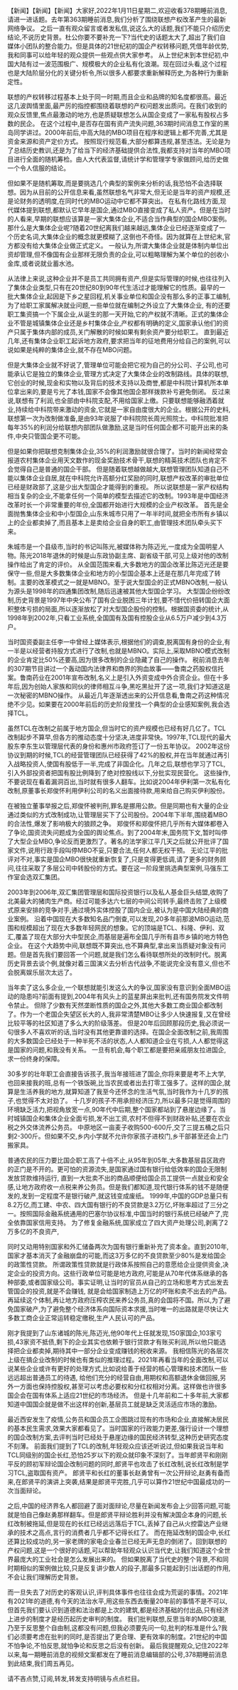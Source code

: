 【新闻】【新闻】【新闻】大家好,2022年1月11日星期二,欢迎收看378期睡前消息,请进一进话题。去年第363期睡前消息,我们分析了围绕联想产权改革产生的最新网络争议。
之后一直有观众留言或者发私信,说这么大的话题,我们不能只介绍历史结论,不说历史背景。杜公你要不要补充一下?当代史的话题太大了,超出了我们自媒体小团队的整合能力。但是具体的21世纪初的国企产权转移问题,凭借年龄优势,我和同事可以给年轻的观众提供一些观点供大家参考。
从上世纪末到本世纪初,中国大陆有过一波范围极广、规模极大的企业私有化浪潮。现在回过头看,这个过程也是大陆阶层分化的关键分析令,所以很多人都要求重新解释历史,为各种行为重新定性。

联想的产权转移过程基本上处于同一时期,而且企业和品牌的知名度都很高。最近这几波舆情里面,最严厉的指控都围绕着联想的产权问题发出质问。在我们收到的观众反馈里,焦点最激动的地方,也是质疑联想怎么从国企变成了一家私有股权占多数的民企。
在这个过程中,是否存在国有资产流失问题,363期时间消息工作室的黑岛同学讲过。2000年前后,中高大陆的MBO项目在程序和逻辑上都不完善,尤其是资金来源和资产定价方式。
按照现行规范看,大部分都算违规,甚至违法。无论是为了总结历史教训,还是为了给当下的经济基础提供合法性,我都支持对当年的MBO项目进行全面的随机筹检。由人大代表监督,请统计学和管理学专家做顾问,给历史做一个令人信服的结论。

但如果不是随机筹取,而是要挑选几个典型的案例来分析的话,我恐怕不会选择联想。因为从目前的公开信息来看,虽然联想名气非常大,但无论是当年的资产规模,还是论财务的透明度,在同时代的MBO运动中它都不算突出。
在私有化路线方面,现代媒体提到联想,都默认它早年是国企,通过MBO直接变成了私人资产。但是在当时的人看来,早期的联想应该算是一家大集体企业,不适合当作典型的国企MBO案例。
那什么是大集体企业呢?随着20世纪离我们越来越远,集体企业已经逐渐变成了一个历史名词,大集体企业的概念就更模糊了,这倒也不奇怪。因为就算在上世纪末,官方都没有给大集体企业做正式定义。
一般认为,所谓大集体企业就是体制内单位出资却管理,但不像国有企业那样无限负责的企业,可以粗略理解为某个单位的创收小金库,或者说就业蓄水池。

从法律上来说,这种企业并不是员工共同拥有资产,但是实际管理的时候,也往往列入了集体企业类型,只有在20世纪80到90年代生活过才能理解它的性质。最早的一批大集体企业,起因是下乡之星回程,机关事业单位和国企没有那么多的正事工编制,为了给职工家属解决就业问题,一些单位就在编制之外设立了大集体企业,
有的还要职工集资搞一个下属企业,从诞生的那一天开始,它的产权就不清晰。正式的集体企业不管是城镇集体企业还是乡村集体企业,产权都有明确的定义,国家承认他们的资产只属于集体内部的成员,关门解散的时候如果有剩余资产要分给职工。
直到最近几年,还有集体企业职工起诉地方政府,要求把当年的征地费用分给自己的案例,可以说如果是纯粹的集体企业,就不存在MBO问题。

但是大集体企业就不好说了,管理单位可能会把它视为自己的分公司、子公司,也可能承认它是独立的集体企业,管理方式决定了大集体企业的改制路线。具体的联想,它创业的时候,现金和实物以及背后的技术支持以及商誉,都是中科院计算机所本单位拿出来的,要是亏光了本钱,国家不会像其他国企那样拨款补亏避免倒闭。
反过来说,联想有了利润,也全部由中科院支配,不用给国家上缴。只要联想能够融洒着就业,持续给中科院带来激动的资金,它就是一家自由度很大的企业。根据公开的史料,联想第一次为改制做准备,是由93年说服了中科院院长周光照院士。中科院批准把每年35%的利润分给联想内部团队做激励,这是当时任何国企都不可能开出来的条件,中央只管国企更不可能。

但是如果你把联想克制集体企业,35%的利润激励就很合理了。当时的新闻经常会报道农村集体企业用天文数作的现金奖励技术骨干,联想的精英技术团队也肯定不会觉得自己是普通的国企干部。
但是随着联想越做越大,联想管理团队知道自己不能以集体企业自居,就在中科院允许高额分红奖励的同时,联想产权改革的审批单位已经是财政部了,这是少出大型国企才能得到的重视。
所以说联想是一家产权结构相当复杂的企业,不能拿任何一个简单的模型去描述它的改制。1993年是中国经济改革时长一个非常重要的年份,全国都开始进行大规模的企业产权改革。
首先是全面抛售集体企业和中小型国企,山东朱城市只用了一年半时间,就把全市所有乡镇以上的企业都卖掉了,而且基本上是卖给企业自身的职工,由管理技术团队牵头买下来。

朱城市是一个县级市,当时的书记叫陈光,被媒体称为陈迈光,一度成为全国明星人物。陈光2018年退休的时候是山东政协副主席、副省级干部,可见上级对他的改制操作给出了肯定的评价。
从全国范围来看,大多数地方的国企改革比陈迈光还是要保守一些,但是大多数集体企业和地方的小型国企基本上还是在那几年完成了转制。主要的改革模式之一就是MBNO。至于说大型国企的正式MBNO改制,一般认为源头是1998年的四通集团改制,随后迅速被其他大型国企学习。
大型国企纷纷改制,历史背景是1997年中央公布了国有企业脱困三年计划,要不惜代价扭转国企大面积整体亏损的局面,所以逐渐放松了对大型国企股份的控制。根据国资委的统计,从1998年到2002年,只看工业系统,全国国有及国有控股企业从6.5万户减少到4.3万户。

当时国资委副主任李一中曾经上媒体表示,根据他们的调查,脱离国有身份的企业,有一半是以经营者持股方式进行了改制,也就是MBNO。实际上,采取MBNO模式改制的企业肯定比50%还要高,因为很多改制的企业隐藏了自己的操作。
税前消息去年的307期节目讲过一个轰动国内法律界和商界的狗血故事——鲁南之药股权信托案。鲁南药业在2001年宣布改制,名义上是引入外资变成中外合资企业。但在十多年后,因为创始人家族和同伙的律师相互斗争,黑吃黑扯开了这一项,我们才知道这是一次秘密的MBNO操作。
从最近几年逐渐透出来的公开信息看,鲁南之药这种情况绝不少见。如果要在2000年前后的历史阶段里找一个典型的企业感知案例,我会选择TCL。

虽然TCL在改制之前属于地方国企,但当时它的资产规模也已经有好几亿了。TCL改制起步不算早,但各方的推动态度十分坚决,进度非常快。1997年,TCL现代的最大股东李东生以管理层代表的身份和惠州市政府签订了一份五年协议。
2002年这份协议到期的时候,TCL的经营管理团队已经获得了42%的股权,并在当年就通过再引入战略投资人,使国有股低于一半,完成了非国企化。几年之后,联想也学习了TCL,引入外部投资者把国有股比例降到了绝对控股线以下,分批实现民营化。
这些操作,不要说现在看着漏洞百出,当时就有很多人翻车。比如说2004年伊利第一次私有化改制,原董事长郑俊怀利用伊利公司的名义出面接待款,用来给自己购买伊利股份。

在被独立董事举报之后,郑俊怀被判刑,罪名是挪用公款。但是同期也有大量的企业通过类似的方式改制成功,让管理层买下了公司股份。2004年下半年,围绕着MBO的合法性,爆发了影响极大的狼顾之争。
郑俊怀和郑俊怀把几乎所有大媒体都卷入了争论,国资流失问题成为全国的舆论焦点。到了2004年末,国务院下文,暂时叫停了大型企业MBO,争论反而更激烈了。著名的法学家江平几天之后就公开批评了国家文件,说用行政手段叫停MBO不妥,只要合法,任何人都无权干预。
无论江平的批评对不对,事实是国企MBO很快就重新恢复了,只是变得更低调,请了更多的财务顾问,往往采取了多层公司中转股份的方式。要在这一阶段里挑选典型案例,马强东工作室会选双汇集团。

2003年到2006年,双汇集团管理层和国际投资银行以及私人基金巨头结盟,收购了北美最大的猪肉生产商。经过可能多达六七层的中间公司转手,最终击败了上级模式原来安排的竞争对手,通过境外实体控股了国内企业,被认为是中国大陆经典的商业案例。
沿着中国现在大多数知名品门倒查,可以发现,20多年前那波MBO运动,范围和规模超出了现在大多数年轻网民的想象。它的顶端是TCL、科隆、伊利、双汇,覆盖了现在大部分大中型民企,而基层是遍布全国几乎所有县市乡镇的地方特色企业。
在这个大趋势中间,联想既不算突出,也不算典型,拿出来当质疑对象没有问题。但是首先我们要回答一个问题,就是我们怎么看待联想所处的改制时代。脱离历史背景去谈个例,就像对着三国演义去分析古代战争,不能说完全没有意义,但也不会脱离娱乐层次太远了。

当年卖了这么多企业,一个联想就能引发这么大的争议,国家没有意识到全面MBO运动的隐患吗?前面有提到,2004年有风头上的蓝星屏出来批判,还有国务院发文件明令禁止。
但除了少数有天然垄断性质的国企之外,其他大多数工商业国企都改制了。作为一个老国企失望区长大的人,我非常清楚MBO让多少人快速报复,又在曾经比较平等的社区知道了多么大的阶级落差。
但是20年后回顾那段历史,我必须说一句很多人不喜欢听的话,当时没有其他更靠谱的选择。在国企全面改制之前,我周围的大多数国企已经处于一种半死不活的状态,人人都知道企业在亏损,人人都觉得这是国家的问题,和我没有关系。
一旦有机会,每个职工都是要把亲戚朋友拉进国企,求一份终身的保障。

30多岁的壮年职工会直接告诉孩子,我当年接班进了国企,你将来要是考不上大学,也回来接我的班,总有一个铁饭碗,比当农民或者出去打零工强多了。这样的国企,就算是生活养我的地方,就算知道了我至今还怀念的生活气氛,当时我作为十几岁的孩子,也觉得不太对劲了。
十几岁的孩子不用承担经济压力,所以最多只是觉得周围的环境缺乏活力,把视角放宽一点,90年代中后期,整个国家都站到了悬崖边缘了。当时城镇国企和集体企业全面亏损,发不出工资,农村不但得不到财政补贴,还要在农业税之外交体流养公务员。
中原地区一亩麦子收购500-600斤,交了三提五桶之后只剩2-300斤。但如果不交,乡内小学就不允许你家孩子进校门,乡干部甚至还会上门搬家具。

普通农民的压力要比国企职工高了十倍不止,从95年到05年,大多数基层县区政府的正门是不开的。更可怕的资源流失,是国家通过国有银行给低效率的国企无限制发放贷款维持运行,
直到一大批卖不出的商品顺便给国企员工提供一点就业和安全感,让地方政府收一点税来养公务员。但是我们都知道,现代银行体系的钱不是随便发的,发到一定程度不是银行破产,就这钱变成废纸。
1999年,中国的GDP总量只有8.2万亿,而工建、中农、四大国有银行的不良贷款是3.2万亿,坏账率超过了三分之一。按照国际金融系统通用的巴塞尔协议标准,中国当时的银行系统已经破产了,完全依靠国家信用支持。
为了修复金融系统,国家成立了四大资产处理公司,剥离了2万多亿的不良资产,

同时又动用特别国家和外汇储备两次为国有银行重新补充了资本金。直到2010年,国家才基本消灭了金融崩盘的可能,而这3万多亿的不良贷款至少80%是发给国企的政策性贷款。
所谓政策性贷款就是行政体系按照自己的意愿给企业提供资金,决定企业的投资方向。这些行政单位可能是地方政府,可能是从70年代体系继承的各种部委,或者国家级公司。事实证明,让当时的官员从自己的立场和思考方式出发去管国企的投资,就是不会赚钱,
就是会给国家制造上万亿的坏账和卖不出去的产品。再延续这个体制,再让地方政府压榨农民来养公务员,真的会国将不国。所以,为了避免国家破产,为了避免整个经济体系向国际资本求援,当时唯一的出路就是尽快让大多数工商企业正常运转稳定缴税,生产人民认可的产品。

刚才我提到了山东诸城的陈光,陈迈光,他90年代上任就发现,150家国企,103家亏损,43家资不抵债,剩下的企业其实也依赖于银行贷款才有账买利润,所以他只能选择把企业都卖掉,期待其中一部分企业变成赚钱的税收来源。
我相信陈光的各层次上级在搞企业改制的时候也有类似的推理过程。2021年再看当年的全面改制,可以说某些企业或许有更好的处理方式,比如说给善于经营的核心管理和技术团队一些远远超出普通员工的待遇,
给他们充分的经营自由,用期权和高额退休金做回报,另外一方面也保持控股权,甚至可以考虑必要权和分红权相对分离。这样做也许很多国企会在国有体系上适应21世纪的市场经济。
但是十几年前和二十多年前,大家都知道中国国企就是做不出这样的创新,基层员工就是缺乏灵活适应市场的激励。

最近西安发生了疫情,公务员和国企员工企图跳过现有的市场和企业,直接解决居民的基本民生需求,效果大家都看见了。当时国家的行政能力更差,强行设计一个理想的国企改制方案,去评判当时已经处于悬崖边缘的国民经济转型,这种历史研究态度不刻薄。
前面我们提到了TCL的改制,年轻观众应该还听说过,但如果我说当年和TCL同级别的国企长红,恐怕25岁以下的观众就印象不深刻了。当年郎贤平和刚刚平反的顾初军辩论国企改制问题的同时,郎贤平也攻击了长红改制,说长红改制是学习TCL,盗取国有资产。
郎贤平和长红的董事长赵勇曾有一次公开辩论,赵勇有备而来,在郎贤平的演讲上突袭,结果是郎贤平完胜,几乎可以算作21世纪中国最成功的一次当面辩论。

之后,中国的经济界名人都回避了面对面辩论,尽量在新闻发布会上少回答问题,可能就是怕自己像赵勇那样翻车。但是郎贤平辩论胜利并没有解决国企本身的问题,长红改制被拖延,但是现在的长红已经远远落后于TCL,丢掉了自己从火控雷达产业继承的技术之高点,言行的消费者几乎都不记得长红了。
而在拖延改制的国企中,长红还算比较成功的,另一家老牌的家电企业春兰已经无声无息的倒闭了。回到联想的产权问题,这是一个很好的话题,可以帮助年轻观众认识当代史,让我们知道这个全世界最庞大的工业社会是怎么发展出来的。
但如果脱离了当代史的整个背景,不和同时期相似的案例做比较,只是反复讲少数人的段子,那最多只能起到引出话题的作用,不会让我们理解历史背景。

而一旦失去了对历史的客观认识,评判具体事件也往往会成为荒诞的事情。2021年有2021年的道德,有今天的法治水平,用这些东西去衡量20年前的事情不是不可以,但首先我们要认识到道德和法治都是上次的建筑,都是经济基础的付出品,只有经济上进步的制度才是经历起历史审判的制度。
我们批判联想,反思当年的MBO浪潮,乃至于反思整个自由制,这都没有问题,但我必须要先问一句,批判的标准是什么?我们必须要考虑在批判的同时,是否提出了更合理、更有效率的制度。21世纪的中国不怕争论,不怕反思,就怕争论和反思之后没有创新。
最后我提醒观众,记住2022年以来,每一期睡前消息的视频文案都发在了睡前消息编辑部的公号,378期睡前消息到此结束,我们周五再见。

请不吝点赞,订阅,转发,转发支持明镜与点点栏目。
